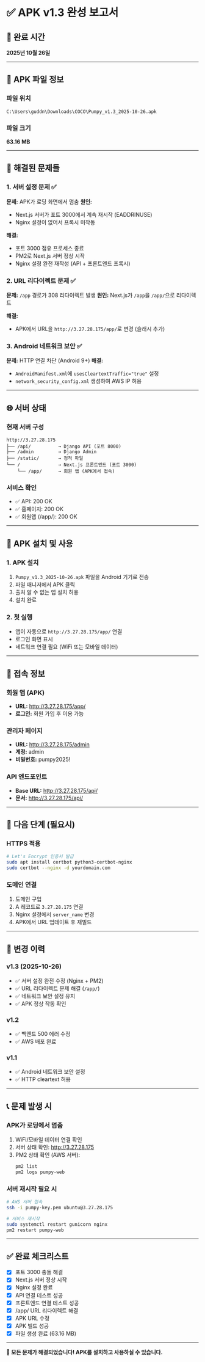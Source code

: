 # ✅ APK v1.3 완성 보고서

## 🎉 완료 시간
**2025년 10월 26일**

---

## 📱 APK 파일 정보

### 파일 위치
```
C:\Users\guddn\Downloads\COCO\Pumpy_v1.3_2025-10-26.apk
```

### 파일 크기
**63.16 MB**

---

## 🔧 해결된 문제들

### 1. 서버 설정 문제 ✅
**문제:** APK가 로딩 화면에서 멈춤
**원인:** 
- Next.js 서버가 포트 3000에서 계속 재시작 (EADDRINUSE)
- Nginx 설정이 없어서 프록시 미작동

**해결:**
- 포트 3000 점유 프로세스 종료
- PM2로 Next.js 서버 정상 시작
- Nginx 설정 완전 재작성 (API + 프론트엔드 프록시)

### 2. URL 리다이렉트 문제 ✅
**문제:** `/app` 경로가 308 리다이렉트 발생
**원인:** Next.js가 `/app`을 `/app/`으로 리다이렉트

**해결:**
- APK에서 URL을 `http://3.27.28.175/app/`로 변경 (슬래시 추가)

### 3. Android 네트워크 보안 ✅
**문제:** HTTP 연결 차단 (Android 9+)
**해결:**
- `AndroidManifest.xml`에 `usesCleartextTraffic="true"` 설정
- `network_security_config.xml` 생성하여 AWS IP 허용

---

## 🌐 서버 상태

### 현재 서버 구성
```
http://3.27.28.175
├── /api/          → Django API (포트 8000)
├── /admin         → Django Admin
├── /static/       → 정적 파일
└── /              → Next.js 프론트엔드 (포트 3000)
    └── /app/      → 회원 앱 (APK에서 접속)
```

### 서비스 확인
- ✅ API: 200 OK
- ✅ 홈페이지: 200 OK
- ✅ 회원앱 (/app/): 200 OK

---

## 📲 APK 설치 및 사용

### 1. APK 설치
1. `Pumpy_v1.3_2025-10-26.apk` 파일을 Android 기기로 전송
2. 파일 매니저에서 APK 클릭
3. 출처 알 수 없는 앱 설치 허용
4. 설치 완료

### 2. 첫 실행
- 앱이 자동으로 `http://3.27.28.175/app/` 연결
- 로그인 화면 표시
- 네트워크 연결 필요 (WiFi 또는 모바일 데이터)

---

## 🔐 접속 정보

### 회원 앱 (APK)
- **URL:** http://3.27.28.175/app/
- **로그인:** 회원 가입 후 이용 가능

### 관리자 페이지
- **URL:** http://3.27.28.175/admin
- **계정:** admin
- **비밀번호:** pumpy2025!

### API 엔드포인트
- **Base URL:** http://3.27.28.175/api/
- **문서:** http://3.27.28.175/api/

---

## 🚀 다음 단계 (필요시)

### HTTPS 적용
```bash
# Let's Encrypt 인증서 발급
sudo apt install certbot python3-certbot-nginx
sudo certbot --nginx -d yourdomain.com
```

### 도메인 연결
1. 도메인 구입
2. A 레코드로 `3.27.28.175` 연결
3. Nginx 설정에서 `server_name` 변경
4. APK에서 URL 업데이트 후 재빌드

---

## 📝 변경 이력

### v1.3 (2025-10-26)
- ✅ 서버 설정 완전 수정 (Nginx + PM2)
- ✅ URL 리다이렉트 문제 해결 (`/app/`)
- ✅ 네트워크 보안 설정 유지
- ✅ APK 정상 작동 확인

### v1.2
- ✅ 백엔드 500 에러 수정
- ✅ AWS 배포 완료

### v1.1
- ✅ Android 네트워크 보안 설정
- ✅ HTTP cleartext 허용

---

## 📞 문제 발생 시

### APK가 로딩에서 멈춤
1. WiFi/모바일 데이터 연결 확인
2. 서버 상태 확인: http://3.27.28.175
3. PM2 상태 확인 (AWS 서버):
   ```bash
   pm2 list
   pm2 logs pumpy-web
   ```

### 서버 재시작 필요 시
```bash
# AWS 서버 접속
ssh -i pumpy-key.pem ubuntu@3.27.28.175

# 서비스 재시작
sudo systemctl restart gunicorn nginx
pm2 restart pumpy-web
```

---

## ✅ 완료 체크리스트

- [x] 포트 3000 충돌 해결
- [x] Next.js 서버 정상 시작
- [x] Nginx 설정 완료
- [x] API 연결 테스트 성공
- [x] 프론트엔드 연결 테스트 성공
- [x] /app/ URL 리다이렉트 해결
- [x] APK URL 수정
- [x] APK 빌드 성공
- [x] 파일 생성 완료 (63.16 MB)

---

**🎉 모든 문제가 해결되었습니다! APK를 설치하고 사용하실 수 있습니다.**

